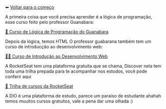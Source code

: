 ⬅ [Voltar para o começo](../README.md)

A primeira coisa que você precisa aprender é a lógica de programação, esse curso feito pelo professor Guanabara:

[👾 Curso de Lógica de Programação do Guanabara](https://youtube.com/playlist?list=PLHz_AreHm4dmSj0MHol_aoNYCSGFqvfXV)

Depois da lógica, temos HTML
O professor guabarana também tem um curso de introducção ao desenvolvimento web: 

[👨‍💻 Curso de Introdução ao Desenvolvimento Web](https://youtube.com/playlist?list=PLHz_AreHm4dkZ9-atkcmcBaMZdmLHft8n)

A RocketSeat tem uma plataforma gratuita que se chama, Discover nela tem toda uma trilha prepada para te acompanhar nos estudos, você pode conferir aqui 

[🚀 Trilha de cursos da RocketSeat](https://app.rocketseat.com.br/discover/trails)

A DIO é uma plataforma de estudo, parece um paraíso de estudante ahahah temos muuitos cursos gratuitos, vale a pena dar uma olhada :) 

